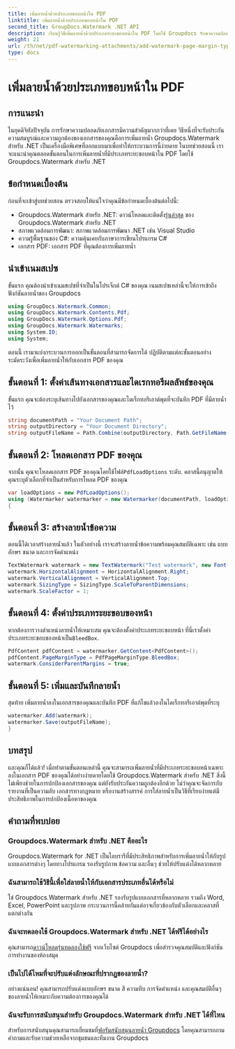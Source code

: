 ```yaml
---
title: เพิ่มลายน้ำด้วยประเภทขอบหน้าใน PDF
linktitle: เพิ่มลายน้ำด้วยประเภทขอบหน้าใน PDF
second_title: GroupDocs.Watermark .NET API
description: เรียนรู้วิธีเพิ่มลายน้ำด้วยประเภทระยะขอบหน้าใน PDF โดยใช้ Groupdocs รักษาความปลอดภัยเอกสารของคุณได้อย่างง่ายดาย
weight: 21
url: /th/net/pdf-watermarking-attachments/add-watermark-page-margin-type-pdf/
type: docs
---
```

# เพิ่มลายน้ำด้วยประเภทขอบหน้าใน PDF

## การแนะนำ
ในยุคดิจิทัลปัจจุบัน การรักษาความปลอดภัยเอกสารมีความสำคัญมากกว่าที่เคย วิธีหนึ่งที่จะรับประกันความสมบูรณ์และความถูกต้องของเอกสารของคุณคือการเพิ่มลายน้ำ Groupdocs.Watermark สำหรับ .NET เป็นเครื่องมือพิเศษที่ออกแบบมาเพื่อทำให้กระบวนการนี้ง่ายดาย ในบทช่วยสอนนี้ เราจะแนะนำคุณตลอดขั้นตอนในการเพิ่มลายน้ำที่มีประเภทระยะขอบหน้าใน PDF โดยใช้ Groupdocs.Watermark สำหรับ .NET
## ข้อกำหนดเบื้องต้น
ก่อนที่จะเข้าสู่บทช่วยสอน ตรวจสอบให้แน่ใจว่าคุณมีข้อกำหนดเบื้องต้นต่อไปนี้:
-  Groupdocs.Watermark สำหรับ .NET: ดาวน์โหลดและติดตั้ง[รุ่นล่าสุด](https://releases.groupdocs.com/Watermark/net/) ของ Groupdocs.Watermark สำหรับ .NET
- สภาพแวดล้อมการพัฒนา: สภาพแวดล้อมการพัฒนา .NET เช่น Visual Studio
- ความรู้พื้นฐานของ C#: ความคุ้นเคยกับภาษาการเขียนโปรแกรม C#
- เอกสาร PDF: เอกสาร PDF ที่คุณต้องการเพิ่มลายน้ำ
## นำเข้าเนมสเปซ
ขั้นแรก คุณต้องนำเข้าเนมสเปซที่จำเป็นในโปรเจ็กต์ C# ของคุณ เนมสเปซเหล่านี้จะให้การเข้าถึงฟังก์ชันลายน้ำของ Groupdocs
```csharp
using GroupDocs.Watermark.Common;
using GroupDocs.Watermark.Contents.Pdf;
using GroupDocs.Watermark.Options.Pdf;
using GroupDocs.Watermark.Watermarks;
using System.IO;
using System;
```
ตอนนี้ เรามาแบ่งกระบวนการออกเป็นขั้นตอนที่สามารถจัดการได้ ปฏิบัติตามแต่ละขั้นตอนอย่างระมัดระวังเพื่อเพิ่มลายน้ำให้กับเอกสาร PDF ของคุณ
## ขั้นตอนที่ 1: ตั้งค่าเส้นทางเอกสารและไดเรกทอรีผลลัพธ์ของคุณ
ขั้นแรก คุณจะต้องระบุเส้นทางไปยังเอกสารของคุณและไดเร็กทอรีเอาต์พุตที่จะบันทึก PDF ที่มีลายน้ำไว้
```csharp
string documentPath = "Your Document Path";
string outputDirectory = "Your Document Directory";
string outputFileName = Path.Combine(outputDirectory, Path.GetFileName(documentPath));
```
## ขั้นตอนที่ 2: โหลดเอกสาร PDF ของคุณ
 จากนั้น คุณจะโหลดเอกสาร PDF ของคุณโดยใช้ไฟล์`PdfLoadOptions` ระดับ. คลาสนี้อนุญาตให้คุณระบุตัวเลือกที่จำเป็นสำหรับการโหลด PDF ของคุณ
```csharp
var loadOptions = new PdfLoadOptions();
using (Watermarker watermarker = new Watermarker(documentPath, loadOptions))
{
```
## ขั้นตอนที่ 3: สร้างลายน้ำข้อความ
ตอนนี้ได้เวลาสร้างลายน้ำแล้ว ในตัวอย่างนี้ เราจะสร้างลายน้ำข้อความพร้อมคุณสมบัติเฉพาะ เช่น แบบอักษร ขนาด และการจัดตำแหน่ง
```csharp
TextWatermark watermark = new TextWatermark("Test watermark", new Font("Arial", 42));
watermark.HorizontalAlignment = HorizontalAlignment.Right;
watermark.VerticalAlignment = VerticalAlignment.Top;
watermark.SizingType = SizingType.ScaleToParentDimensions;
watermark.ScaleFactor = 1;
```
## ขั้นตอนที่ 4: ตั้งค่าประเภทระยะขอบของหน้า
 หากต้องการวางตำแหน่งลายน้ำให้เหมาะสม คุณจะต้องตั้งค่าประเภทระยะขอบหน้า ที่นี่เราตั้งค่าประเภทระยะขอบของหน้าเป็น`BleedBox`.
```csharp
PdfContent pdfContent = watermarker.GetContent<PdfContent>();
pdfContent.PageMarginType = PdfPageMarginType.BleedBox;
watermark.ConsiderParentMargins = true;
```
## ขั้นตอนที่ 5: เพิ่มและบันทึกลายน้ำ
สุดท้าย เพิ่มลายน้ำลงในเอกสารของคุณและบันทึก PDF ที่แก้ไขแล้วลงในไดเร็กทอรีเอาต์พุตที่ระบุ
```csharp
watermarker.Add(watermark);
watermarker.Save(outputFileName);
}
```
## บทสรุป
และคุณก็ได้แล้ว! เมื่อทำตามขั้นตอนเหล่านี้ คุณจะสามารถเพิ่มลายน้ำที่มีประเภทระยะขอบหน้าเฉพาะลงในเอกสาร PDF ของคุณได้อย่างง่ายดายโดยใช้ Groupdocs.Watermark สำหรับ .NET สิ่งนี้ไม่เพียงช่วยในการปกป้องเอกสารของคุณ แต่ยังรับประกันความถูกต้องอีกด้วย ไม่ว่าคุณจะจัดการกับรายงานที่เป็นความลับ เอกสารทางกฎหมาย หรืองานสร้างสรรค์ การใส่ลายน้ำเป็นวิธีที่เรียบง่ายแต่มีประสิทธิภาพในการปกป้องเนื้อหาของคุณ
## คำถามที่พบบ่อย
### Groupdocs.Watermark สำหรับ .NET คืออะไร
Groupdocs.Watermark for .NET เป็นไลบรารีที่มีประสิทธิภาพสำหรับการเพิ่มลายน้ำให้กับรูปแบบเอกสารต่างๆ โดยทางโปรแกรม รองรับรูปภาพ ข้อความ และอื่นๆ ช่วยให้ปรับแต่งได้หลากหลาย
### ฉันสามารถใช้วิธีนี้เพื่อใส่ลายน้ำให้กับเอกสารประเภทอื่นได้หรือไม่
ใช่ Groupdocs.Watermark สำหรับ .NET รองรับรูปแบบเอกสารที่หลากหลาย รวมถึง Word, Excel, PowerPoint และรูปภาพ กระบวนการนี้คล้ายกันแต่อาจเกี่ยวข้องกับตัวเลือกและคลาสที่แตกต่างกัน
### ฉันจะทดลองใช้ Groupdocs.Watermark สำหรับ .NET ได้ฟรีได้อย่างไร
 คุณสามารถ[ดาวน์โหลดรุ่นทดลองใช้ฟรี](https://releases.groupdocs.com/) จากเว็บไซต์ Groupdocs เพื่อสำรวจคุณสมบัติและฟังก์ชันการทำงานของห้องสมุด
### เป็นไปได้ไหมที่จะปรับแต่งลักษณะที่ปรากฏของลายน้ำ?
อย่างแน่นอน! คุณสามารถปรับแต่งแบบอักษร ขนาด สี ความทึบ การจัดตำแหน่ง และคุณสมบัติอื่นๆ ของลายน้ำให้เหมาะกับความต้องการของคุณได้
### ฉันจะรับการสนับสนุนสำหรับ Groupdocs.Watermark สำหรับ .NET ได้ที่ไหน
 สำหรับการสนับสนุนคุณสามารถเยี่ยมชมที่[ฟอรัมสนับสนุนลายน้ำ Groupdocs](https://forum.groupdocs.com/c/watermark/19) โดยคุณสามารถถามคำถามและรับความช่วยเหลือจากชุมชนและทีมงาน Groupdocs